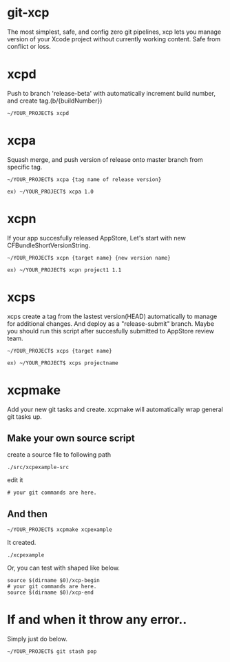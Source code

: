 # git-xcp

The most simplest, safe, and config zero git pipelines, xcp lets you manage version of your Xcode project without currently working content. Safe from conflict or loss.

# xcpd

Push to branch 'release-beta' with automatically increment build number, and create tag.(b/{buildNumber})

```
~/YOUR_PROJECT$ xcpd
```

# xcpa

Squash merge, and push version of release onto master branch from specific tag.

```
~/YOUR_PROJECT$ xcpa {tag name of release version}

ex) ~/YOUR_PROJECT$ xcpa 1.0
```

# xcpn

If your app succesfully released AppStore, Let's start with new CFBundleShortVersionString.

```
~/YOUR_PROJECT$ xcpn {target name} {new version name}

ex) ~/YOUR_PROJECT$ xcpn project1 1.1
```

# xcps

xcps create a tag from the lastest version(HEAD) automatically to manage for additional changes. And deploy as a "release-submit" branch. Maybe you should run this script after succesfully submitted to AppStore review team.

```
~/YOUR_PROJECT$ xcps {target name}

ex) ~/YOUR_PROJECT$ xcps projectname
```

# xcpmake

Add your new git tasks and create. xcpmake will automatically wrap general git tasks up.

## Make your own source script
create a source file to following path

```
./src/xcpexample-src
```

edit it

```
# your git commands are here.
```

## And then
```
~/YOUR_PROJECT$ xcpmake xcpexample
```

It created.

```
./xcpexample
```

Or, you can test with shaped like below.

```
source $(dirname $0)/xcp-begin
# your git commands are here.
source $(dirname $0)/xcp-end
```

# If and when it throw any error..

Simply just do below.
```
~/YOUR_PROJECT$ git stash pop
```
